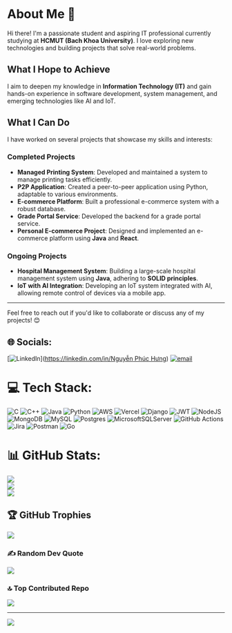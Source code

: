 # About Me 👋

Hi there! I'm a passionate student and aspiring IT professional currently studying at **HCMUT (Bach Khoa University)**. I love exploring new technologies and building projects that solve real-world problems.

## What I Hope to Achieve

I aim to deepen my knowledge in **Information Technology (IT)** and gain hands-on experience in software development, system management, and emerging technologies like AI and IoT.

## What I Can Do

I have worked on several projects that showcase my skills and interests:

### Completed Projects
- **Managed Printing System**: Developed and maintained a system to manage printing tasks efficiently.
- **P2P Application**: Created a peer-to-peer application using Python, adaptable to various environments.
- **E-commerce Platform**: Built a professional e-commerce system with a robust database.
- **Grade Portal Service**: Developed the backend for a grade portal service.
- **Personal E-commerce Project**: Designed and implemented an e-commerce platform using **Java** and **React**.

### Ongoing Projects
- **Hospital Management System**: Building a large-scale hospital management system using **Java**, adhering to **SOLID principles**.
- **IoT with AI Integration**: Developing an IoT system integrated with AI, allowing remote control of devices via a mobile app.

---

Feel free to reach out if you'd like to collaborate or discuss any of my projects! 😊



## 🌐 Socials:
[![LinkedIn](https://img.shields.io/badge/LinkedIn-%230077B5.svg?logo=linkedin&logoColor=white)]([https://linkedin.com/in/Nguyễn Phúc Hưng](https://www.linkedin.com/in/phuchung/)) [![email](https://img.shields.io/badge/Email-D14836?logo=gmail&logoColor=white)](mailto:nphung.htkhang2020@gmail.com) 

# 💻 Tech Stack:
![C](https://img.shields.io/badge/c-%2300599C.svg?style=for-the-badge&logo=c&logoColor=white) ![C++](https://img.shields.io/badge/c++-%2300599C.svg?style=for-the-badge&logo=c%2B%2B&logoColor=white) ![Java](https://img.shields.io/badge/java-%23ED8B00.svg?style=for-the-badge&logo=openjdk&logoColor=white) ![Python](https://img.shields.io/badge/python-3670A0?style=for-the-badge&logo=python&logoColor=ffdd54) ![AWS](https://img.shields.io/badge/AWS-%23FF9900.svg?style=for-the-badge&logo=amazon-aws&logoColor=white) ![Vercel](https://img.shields.io/badge/vercel-%23000000.svg?style=for-the-badge&logo=vercel&logoColor=white) ![Django](https://img.shields.io/badge/django-%23092E20.svg?style=for-the-badge&logo=django&logoColor=white) ![JWT](https://img.shields.io/badge/JWT-black?style=for-the-badge&logo=JSON%20web%20tokens) ![NodeJS](https://img.shields.io/badge/node.js-6DA55F?style=for-the-badge&logo=node.js&logoColor=white) ![MongoDB](https://img.shields.io/badge/MongoDB-%234ea94b.svg?style=for-the-badge&logo=mongodb&logoColor=white) ![MySQL](https://img.shields.io/badge/mysql-4479A1.svg?style=for-the-badge&logo=mysql&logoColor=white) ![Postgres](https://img.shields.io/badge/postgres-%23316192.svg?style=for-the-badge&logo=postgresql&logoColor=white) ![MicrosoftSQLServer](https://img.shields.io/badge/Microsoft%20SQL%20Server-CC2927?style=for-the-badge&logo=microsoft%20sql%20server&logoColor=white) ![GitHub Actions](https://img.shields.io/badge/github%20actions-%232671E5.svg?style=for-the-badge&logo=githubactions&logoColor=white) ![Jira](https://img.shields.io/badge/jira-%230A0FFF.svg?style=for-the-badge&logo=jira&logoColor=white) ![Postman](https://img.shields.io/badge/Postman-FF6C37?style=for-the-badge&logo=postman&logoColor=white) ![Go](https://img.shields.io/badge/go-%2300ADD8.svg?style=for-the-badge&logo=go&logoColor=white)
# 📊 GitHub Stats:
![](https://github-readme-stats.vercel.app/api?username=Richard1112004&theme=dark&hide_border=false&include_all_commits=false&count_private=false)<br/>
![](https://nirzak-streak-stats.vercel.app/?user=Richard1112004&theme=dark&hide_border=false)<br/>
![](https://github-readme-stats.vercel.app/api/top-langs/?username=Richard1112004&theme=dark&hide_border=false&include_all_commits=false&count_private=false&layout=compact)

## 🏆 GitHub Trophies
![](https://github-profile-trophy.vercel.app/?username=Richard1112004&theme=radical&no-frame=false&no-bg=true&margin-w=4)

### ✍️ Random Dev Quote
![](https://quotes-github-readme.vercel.app/api?type=horizontal&theme=radical)

### 🔝 Top Contributed Repo
![](https://github-contributor-stats.vercel.app/api?username=Richard1112004&limit=5&theme=dark&combine_all_yearly_contributions=true)

---
[![](https://visitcount.itsvg.in/api?id=Richard1112004&icon=0&color=0)](https://visitcount.itsvg.in)

<!-- Proudly created with GPRM ( https://gprm.itsvg.in ) -->
